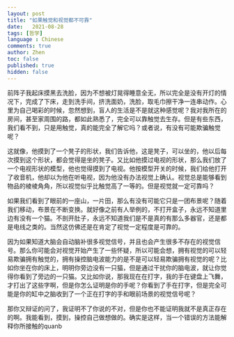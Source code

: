 ```yaml
---
layout: post
title: "如果触觉和视觉都不可靠"
date:   2021-08-28
tags: [哲学]
language : Chinese
comments: true
author: Zhen
toc: false
published: true
hidden: false
---
```

前阵子我起床摸黑去洗脸，因为不想被灯晃得睡意全无，所以完全是没有开灯的情况下，完成了下床，走到洗手间，挤洗面奶，洗脸，取毛巾擦干净一连串动作。心里为自己喝彩的时候，忽然想到，盲人的生活是不是就这种感觉呢？我对我所在的房间，甚至家周围的路，都如此熟悉了，完全可以靠触觉去生存。但是有些东西，我们看不到，只是用触觉，真的能完全了解它吗？或者说，有没有可能欺骗触觉呢？

这就像，他摸到了一个凳子的形状，我们告诉他，这是凳子，可以坐的，他以后每次摸到这个形状，都会觉得是坐的凳子。又比如他摸过电视的形状，那么我们放了一个电视形状的模型，他也觉得摸到了电视。他按模型开关的时候，我们给他打开了收音机，他却以为他在听电视，因为他没有办法视觉上确认。视觉总是能够看到物品的棱棱角角，所以视觉似乎比触觉高了一等的。但是视觉就一定可靠吗？

如果我们看到了眼前的一座山，一片田，那么有没有可能它只是一团布景呢？随着我们移动，布景在不断变换。就好像之前有人举例的，不打开盒子，永远不知道里边有没有一个猫。不剖开肚子，永远不知道我们是不是真的有那么多器官，还是都是电线之类的。当然这仿佛还是在肯定了视觉一定程度是可靠的。

因为如果知道大脑会自动脑补很多视觉信号，并且也会产生很多不存在的视觉信号。那么你可能会对视觉开始产生了一些怀疑，所以可能会想，拥有视觉的可以轻易欺骗拥有触觉的，拥有操控脑电波能力的是不是可以轻易欺骗拥有视觉的呢？比如你坐在你的床上，明明你旁边没有一只猫，但是通过干扰你的脑电波，就让你觉得你看到了旁边的一只猫。又比如你说，那我现在在打字，我的手在键盘上飞舞，才打出了这些字啊，但是你怎么证明是你的手呢？你看到了手在打字，但是完全可能是你的缸中之脑收到了一个正在打字的手和眼前场景的视觉信号呢？

那你又辩证的问了，我证明不了你说的不对，但是你也不能证明我就不是真正存在的啊。我能看到，摸到，操控自己做想做的。确实是这样，当一个错误的方法能解释你所接触的quanb
<!--stackedit_data:
eyJoaXN0b3J5IjpbLTM5NDgwMjA4M119
-->